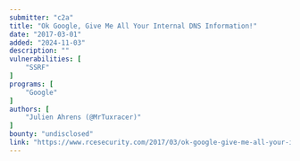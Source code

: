 ```yaml
---
submitter: "c2a"
title: "Ok Google, Give Me All Your Internal DNS Information!"
date: "2017-03-01"
added: "2024-11-03"
description: ""
vulnerabilities: [
    "SSRF"
]
programs: [
    "Google"
]
authors: [
    "Julien Ahrens (@MrTuxracer)"
]
bounty: "undisclosed"
link: "https://www.rcesecurity.com/2017/03/ok-google-give-me-all-your-internal-dns-information/"
---
```




